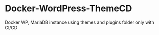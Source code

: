 # Docker-WordPress-ThemeCD
Docker WP, MariaDB instance using themes and plugins folder only with CI/CD
